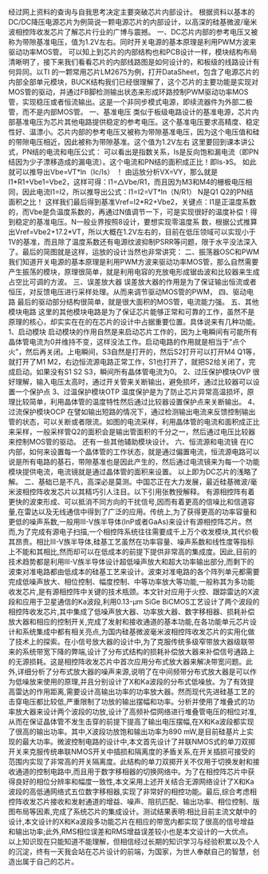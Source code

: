 <html>
<head>
        <meta http-equiv="content-type" content="text/html;charset=utf-8"/>
        <title>芯片内部设计</title>
</head>
<body>
  经过网上资料的查询与自我思考决定主要突破芯片内部设计。
   根据资料以基本的DC/DC降压电源芯片为例简说一颗电源芯片的内部设计，以高深的硅基微波/毫米波相控阵收发芯片了解芯片行业的广博与震撼。
一、DC芯片内部的参考电压又被称为带隙基准电压，值为1.2V左右。同时开关电源的基本原理是利用PWM方波来驱动功率MOS管。
可以知上到芯片的内部结构也和PCB设计一样，模块结构布局清晰明了，接下来我们看看芯片的内部线路图是如何设计的，和板级的线路设计有何异同。以TI 的一颗常用芯片LM2675为例，打开DataSheet，包含了电源芯片的内部全部单元模块，BUCK结构我们已经很理解了，这个芯片的主要功能是实现对MOS管的驱动，并通过FB脚检测输出状态来形成环路控制PWM驱动功率MOS管，实现稳压或者恒流输出。这是一个非同步模式电源，即续流器件为外部二极管，而不是内部MOS管。
一、基准电压
   类似于板级电路设计的基准电源，芯片内部基准电压为芯片其他电路提供稳定的参考电压。这个基准电压要求高精度、稳定性好、温漂小。芯片内部的参考电压又被称为带隙基准电压，因为这个电压值和硅的带隙电压相近，因此被称为带隙基准。这个值为1.2V左右
这里要回到课本讲公式，PN结的电流和电压公式：
可以看出是指数关系，Is是反向饱和漏电流（即PN结因为少子漂移造成的漏电流）。这个电流和PN结的面积成正比！即Is-》S。
如此就可以推导出Vbe=VT*ln（Ic/Is） ！
由运放分析VX=VY，那么就是I1*R1+Vbe1=Vbe2，这样可得：I1=△Vbe/R1，而且因为M3和M4的栅极电压相同，因此电流I1=I2，所以推导出公式：I1=I2=VT*ln（N/R1） N是Q1 Q2的PN结面积之比！
这样我们最后得到基准Vref=I2*R2+Vbe2，关键点：I1是正温度系数的，而Vbe是负温度系数的，再通过N值调节一下，可是实现很好的温度补偿！得到稳定的基准电压。N一般业界按照8设计，要想实现零温度系 数，根据公式推算出Vref=Vbe2+17.2*VT，所以大概在1.2V左右的，目前在低压领域可以实现小于1V的基准，而且除了温度系数还有电源纹波抑制PSRR等问题，限于水平没法深入了。最后的简图就是这样，运放的设计当然也非常讲究：
二、振荡器OSC和PWM
  我们知道开关电源的基本原理是利用PWM方波来驱动功率MOS管，那么自然需要产生振荡的模块，原理很简单，就是利用电容的充放电形成锯齿波和比较器来生成占空比可调的方波。
三、误差放大器
  误差放大器的作用是为了保证输出恒流或者恒压，对反馈电压进行采样处理。从而来调节驱动MOS管的PWM，
四、驱动电路
  最后的驱动部分结构很简单，就是很大面积的MOS管，电流能力强。
五、其他模块电路
  这里的其他模块电路是为了保证芯片能够正常和可靠的工作，虽然不是原理的核心，却实实在在的在芯片的设计中占据重要位置。具体说来有几种功能。
1、启动模块
  启动模块的作用自然是来启动芯片工作的，因为上电瞬间有可能所有晶体管电流为0并维持不变，这样没法工作。启动电路的作用就是相当于“点个火”，然后再关闭。上电瞬间，S3自然是打开的，然后S2打开可以打开M4 Q1等，就打开了M1 M2，右边恒流源电路正常工作，S1也打开了，就把S2给关闭了，完成启动。如果没有S1 S2 S3，瞬间所有晶体管电流为0。
2、过压保护模块OVP
  很好理解，输入电压太高时，通过开关管来关断输出，避免损坏，通过比较器可以设置一个保护点
3、过温保护模块OTP
  温度保护是为了防止芯片异常高温损坏，原理比较简单，利用晶体管的温度特性然后通过比较器设置保护点来关断输出。
4、过流保护模块OCP
  在譬如输出短路的情况下，通过检测输出电流来反馈控制输出管的状态，可以关断或者限流。如图的电流采样，利用晶体管的电流和面积成正比来采样，一般采样管Q2的面积会是输出管面积的千分之一，然后通过电压比较器来控制MOS管的驱动。
还有一些其他辅助模块设计。
六、恒流源和电流镜
  在IC内部，如何来设置每一个晶体管的工作状态，就是通过偏置电流，恒流源电路可以说是所有电路的基石，带隙基准也是因此产生的，然后通过电流镜来为每一个功能模块提供电流，电流镜就是通过晶体管的面积来设置。
  以上即为DC芯片的浅略了解。
  二、基础已是不凡，高深必是莫测。中国芯正在大力发展，最近硅基微波/毫米波相控阵收发芯片以其精巧引人注目。以下引用张教授解释。
   有源相控阵有着更快的波束形成、可以抵消不同方向的干扰信号,因而有着更高的信噪比和信道容量,在雷达以及无线通信中得到了广泛的应用。传统上,为了获得更高的功率容量和更低的噪声系数,一般用III-V族半导体(InP或者GaAs)来设计有源相控阵芯片。然而,为了完成有源电子扫描,一个相控阵系统往往需要成千上万个收发模块,其代价极其昂贵。相比III-V族半导体,硅基工艺虽然在功率容量、噪声系数和线性度等指标上不能和其相比,然而却可以在低成本的前提下提供非常高的集成度。因此,目前的技术趋势都是利用III-V族半导体设计超低噪声放大和超大功率输出部分,而剩下的波束对准电路都由低成本的硅基工艺来设计。波束对准电路的各个阵列单元都需要完成低噪声放大、相位控制、幅度控制、中等功率放大等功能,一般称其为多功能收发芯片,是有源相控阵中关键的技术瓶颈。本文针对应用于火控、跟踪雷达的X波段和应用于卫星通信的Ka波段,利用0.13-μm SiGe BiCMOS工艺设计了两个波段的相控阵收发芯片,其中集成了低噪声放大器、功率放大器、数字移相器、损耗补偿放大器和相应的控制开关,完成了发射和接收通道的基本功能,在各功能单元芯片设计和系统集成中都有相关亮点,为国内硅基微波毫米波相控阵收发芯片的实用化做了技术上的探索。在小信号放大器的设计中,为了克服传统多级窄带放大器级联带来的系统带宽下降的弊端,设计了分布式结构的损耗补偿放大器来补偿信号通路上的无源损耗。这是相控阵收发芯片中首次应用分布式放大器来解决带宽问题。此外,详细分析了分布式放大器的噪声来源,说明了在中间频带分布式放大器是可以作为低噪放来使用的原理,并且分别设计了X和Ka波段的分布式低噪放。为了有效提高雷达的作用距离,需要设计高输出功率的功率放大器。然而现代先进硅基工艺的击穿电压都比较低,严重限制了功放的输出摆幅和功率。分析并使用了堆叠式的功率放大器来设计两个波段的功放,设计了高频补偿网络进行堆叠管电压的相位对准,从而在保证晶体管不发生击穿的前提下提高了输出电压摆幅,在X和Ka波段都实现了很高的输出功率。其中,X波段功放饱和输出功率为890 mW,是目前硅基片上实现的最大功率。微波控制电路的设计中,本文首先设计了并联NMOS式的单刀双掷开关来克服传统串联NMOS开关中插损和隔离度的矛盾关系,在开关插损可接受的范围内实现了非常高的开关隔离度。此结构的单刀双掷开关不仅用于切换发射和接收通道的控制电路中,而且用于数字移相器的切换网络中。为了在相控阵芯片中获得良好的相位分辨率和幅度一致性,本文采用上述开关结合无源网络设计了X和Ka波段的高低通网络式五位数字移相器,实现了非常好的相控功能。最后,综合考虑相控阵收发芯片接收和发射通道的增益、噪声、阻抗匹配、输出功率、相位控制、版图布局等因素,完成了系统芯片的集成设计。测试结果表明:相比目前主流文献中的设计,本文设计的X和Ka波段多功能芯片在相应的带宽内都实现了很高的信号增益和输出功率;此外,RMS相位误差和RMS增益误差较小也是本文设计的一大优点。
   以上知识现在只能知道不能理解，但相信经过长期的知识学习与经验积累以及个人的沉淀，终有一天我会站在芯片设计的前端，为国家，为世人奉献自己的智慧，创造出属于自己的芯片。      
</body>
</html>
